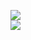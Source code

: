 [![](https://img.shields.io/badge/Made%20With-Github%20Spray-lightgrey.svg?style=for-the-badge&logo=github)](https://github.com/Annihil/github-spray#19194)  
[![](https://i.imgur.com/2DrTn0Z.gif)](https://github.com/Annihil/github-spray)